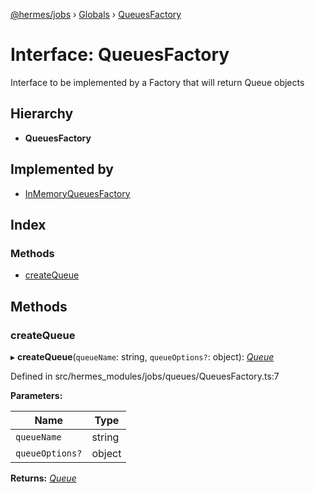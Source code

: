 [@hermes/jobs](../README.md) › [Globals](../globals.md) › [QueuesFactory](queuesfactory.md)

# Interface: QueuesFactory

Interface to be implemented by a Factory that will return Queue objects

## Hierarchy

* **QueuesFactory**

## Implemented by

* [InMemoryQueuesFactory](../classes/inmemoryqueuesfactory.md)

## Index

### Methods

* [createQueue](queuesfactory.md#createqueue)

## Methods

###  createQueue

▸ **createQueue**(`queueName`: string, `queueOptions?`: object): *[Queue](../classes/queue.md)*

Defined in src/hermes_modules/jobs/queues/QueuesFactory.ts:7

**Parameters:**

Name | Type |
------ | ------ |
`queueName` | string |
`queueOptions?` | object |

**Returns:** *[Queue](../classes/queue.md)*
